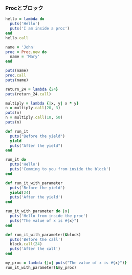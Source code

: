 ### Procとブロック
```ruby {cmd=true}
hello = lambda do
  puts('Hello')
  puts('I am inside a proc')
end
hello.call
```

```ruby {cmd=true}
name = 'John'
proc = Proc.new do
  name = 'Mary'
end

puts(name)
proc.call
puts(name)
```

```ruby {cmd=true}
return_24 = lambda {24}
puts(return_24.call)
```

```ruby {cmd=true}
multiply = lambda {|x, y| x * y}
n = multiply.call(20, 3)
puts(n)
n = multiply.call(10, 50)
puts(n)
```

```ruby {cmd=true}
def run_it
  puts("Before the yield")
  yield
  puts("After the yield")
end

run_it do
  puts('Hello')
  puts('Comming to you from inside the block')
end
```

```ruby {cmd=true}
def run_it_with_parameter
  puts('Before the yield')
  yield(24)
  puts('After the yield')
end

run_it_with_parameter do |x|
  puts('Hello from inside the proc')
  puts("The value of x is #{x}")
end
```

```ruby {cmd=true}
def run_it_with_parameter(&block)
  puts('Before the call')
  block.call(24)
  puts('After the call')
end

my_proc = lambda {|x| puts("The value of x is #{x}")}
run_it_with_parameter(&my_proc)
```
